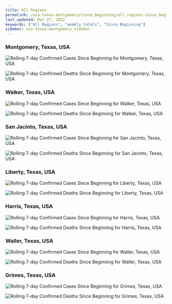 ```yaml
---
title: All Regions
permalink: /usa-texas-montgomery/since_beginning/all_regions-since_beginning.html
last_updated: Mar 27, 2022
keywords: ["All Regions", "weekly totals", "Since Beginning"]
sidebar: usa-texas-montgomery_sidebar
---
```


<h3>Montgomery, Texas, USA</h3>

![Rolling 7-day Confirmed Cases Since Beginning for Montgomery, Texas, USA](/covid_tracker/images/graphs/usa-texas-montgomery-rolling_7_days_confirmed-since_beginning_graph.png)

![Rolling 7-day Confirmed Deaths Since Beginning for Montgomery, Texas, USA](/covid_tracker/images/graphs/usa-texas-montgomery-rolling_7_days_deaths-since_beginning_graph.png)

<h3>Walker, Texas, USA</h3>

![Rolling 7-day Confirmed Cases Since Beginning for Walker, Texas, USA](/covid_tracker/images/graphs/usa-texas-walker-rolling_7_days_confirmed-since_beginning_graph.png)

![Rolling 7-day Confirmed Deaths Since Beginning for Walker, Texas, USA](/covid_tracker/images/graphs/usa-texas-walker-rolling_7_days_deaths-since_beginning_graph.png)

<h3>San Jacinto, Texas, USA</h3>

![Rolling 7-day Confirmed Cases Since Beginning for San Jacinto, Texas, USA](/covid_tracker/images/graphs/usa-texas-san_jacinto-rolling_7_days_confirmed-since_beginning_graph.png)

![Rolling 7-day Confirmed Deaths Since Beginning for San Jacinto, Texas, USA](/covid_tracker/images/graphs/usa-texas-san_jacinto-rolling_7_days_deaths-since_beginning_graph.png)

<h3>Liberty, Texas, USA</h3>

![Rolling 7-day Confirmed Cases Since Beginning for Liberty, Texas, USA](/covid_tracker/images/graphs/usa-texas-liberty-rolling_7_days_confirmed-since_beginning_graph.png)

![Rolling 7-day Confirmed Deaths Since Beginning for Liberty, Texas, USA](/covid_tracker/images/graphs/usa-texas-liberty-rolling_7_days_deaths-since_beginning_graph.png)

<h3>Harris, Texas, USA</h3>

![Rolling 7-day Confirmed Cases Since Beginning for Harris, Texas, USA](/covid_tracker/images/graphs/usa-texas-harris-rolling_7_days_confirmed-since_beginning_graph.png)

![Rolling 7-day Confirmed Deaths Since Beginning for Harris, Texas, USA](/covid_tracker/images/graphs/usa-texas-harris-rolling_7_days_deaths-since_beginning_graph.png)

<h3>Waller, Texas, USA</h3>

![Rolling 7-day Confirmed Cases Since Beginning for Waller, Texas, USA](/covid_tracker/images/graphs/usa-texas-waller-rolling_7_days_confirmed-since_beginning_graph.png)

![Rolling 7-day Confirmed Deaths Since Beginning for Waller, Texas, USA](/covid_tracker/images/graphs/usa-texas-waller-rolling_7_days_deaths-since_beginning_graph.png)

<h3>Grimes, Texas, USA</h3>

![Rolling 7-day Confirmed Cases Since Beginning for Grimes, Texas, USA](/covid_tracker/images/graphs/usa-texas-grimes-rolling_7_days_confirmed-since_beginning_graph.png)

![Rolling 7-day Confirmed Deaths Since Beginning for Grimes, Texas, USA](/covid_tracker/images/graphs/usa-texas-grimes-rolling_7_days_deaths-since_beginning_graph.png)
